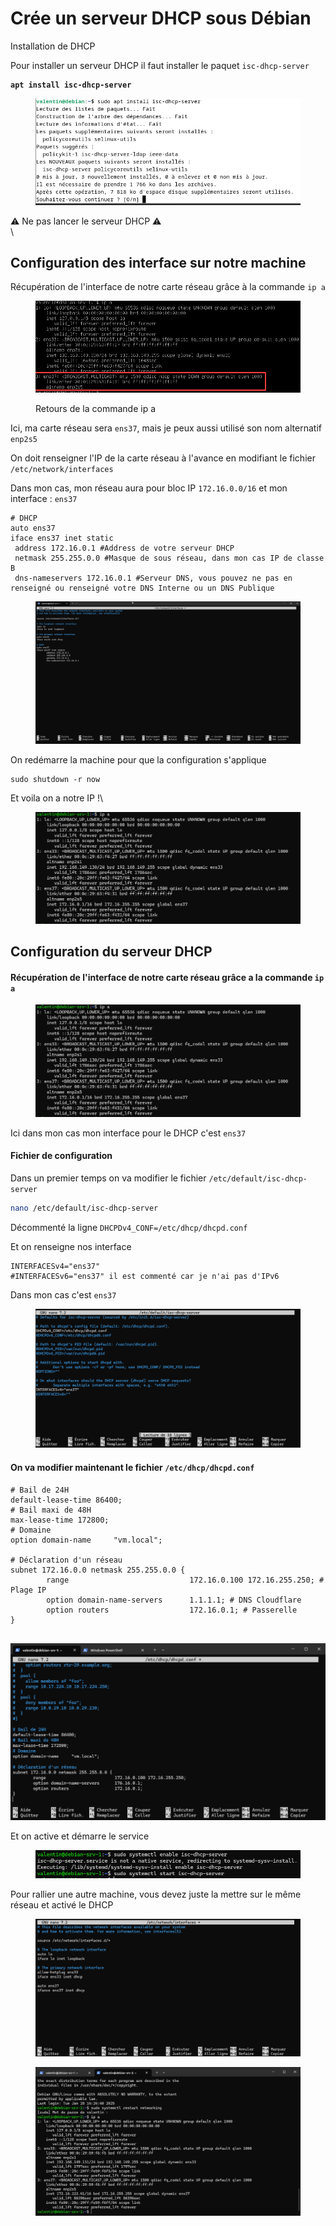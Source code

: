 # Crée un serveur DHCP sous Débian

Installation de DHCP

Pour installer un serveur DHCP il faut installer le paquet `isc-dhcp-server`

<pre class="language-bash"><code class="lang-bash"><strong>apt install isc-dhcp-server
</strong></code></pre>

<figure><img src="../.gitbook/assets/image (18).png" alt=""><figcaption></figcaption></figure>

⚠️ Ne pas lancer le serveur DHCP ⚠️\
\


## Configuration des interface sur notre machine

Récupération de l'interface de notre carte réseau grâce à la commande `ip a`

<figure><img src="../.gitbook/assets/image (5).png" alt=""><figcaption><p>Retours de la commande ip a</p></figcaption></figure>

Ici, ma carte réseau sera `ens37`, mais je peux aussi utilisé son nom alternatif `enp2s5`

On doit renseigner l'IP de la carte réseau à l'avance en modifiant le fichier `/etc/network/interfaces`

Dans mon cas, mon réseau aura pour bloc IP `172.16.0.0/16` et mon interface : `ens37`

```
# DHCP
auto ens37
iface ens37 inet static
 address 172.16.0.1 #Address de votre serveur DHCP
 netmask 255.255.0.0 #Masque de sous réseau, dans mon cas IP de classe B
 dns-nameservers 172.16.0.1 #Serveur DNS, vous pouvez ne pas en renseigné ou renseigné votre DNS Interne ou un DNS Publique
```

<figure><img src="../.gitbook/assets/image (4).png" alt=""><figcaption></figcaption></figure>

On redémarre la machine pour que la configuration s'applique

```
sudo shutdown -r now
```

Et voila on a notre IP !\


<figure><img src="../.gitbook/assets/image (24).png" alt=""><figcaption></figcaption></figure>

## Configuration du serveur DHCP

#### Récupération de l'interface de notre carte réseau grâce a la commande `ip a`

<figure><img src="../.gitbook/assets/image (25).png" alt=""><figcaption></figcaption></figure>

Ici dans mon cas mon interface pour le DHCP c'est `ens37`

#### Fichier de configuration

Dans un premier temps on va modifier le fichier `/etc/default/isc-dhcp-server`

```bash
nano /etc/default/isc-dhcp-server
```

Décommenté la ligne `DHCPDv4_CONF=/etc/dhcp/dhcpd.conf`

Et on renseigne nos interface

```
INTERFACESv4="ens37"
#INTERFACESv6="ens37" il est commenté car je n'ai pas d'IPv6
```

Dans mon cas c'est `ens37`

<figure><img src="../.gitbook/assets/image (4) (1).png" alt=""><figcaption></figcaption></figure>

#### On va modifier maintenant le fichier **`/etc/dhcp/dhcpd.conf`**

```
# Bail de 24H
default-lease-time 86400; 
# Bail maxi de 48H
max-lease-time 172800; 
# Domaine
option domain-name     "vm.local";
 
# Déclaration d'un réseau
subnet 172.16.0.0 netmask 255.255.0.0 {
        range                           172.16.0.100 172.16.255.250; # Plage IP
        option domain-name-servers      1.1.1.1; # DNS Cloudflare
        option routers                  172.16.0.1; # Passerelle
}
 
```

![](<../.gitbook/assets/image (30).png>)

Et on active et démarre le service&#x20;

<figure><img src="../.gitbook/assets/image (23).png" alt=""><figcaption></figcaption></figure>

Pour rallier une autre machine, vous devez juste la mettre sur le même réseau et activé le DHCP

<figure><img src="../.gitbook/assets/image (27).png" alt=""><figcaption></figcaption></figure>

<figure><img src="../.gitbook/assets/image (31).png" alt=""><figcaption></figcaption></figure>
